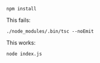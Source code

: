 ```
npm install
```

This fails:
```
./node_modules/.bin/tsc --noEmit
```

This works:
```
node index.js
```
